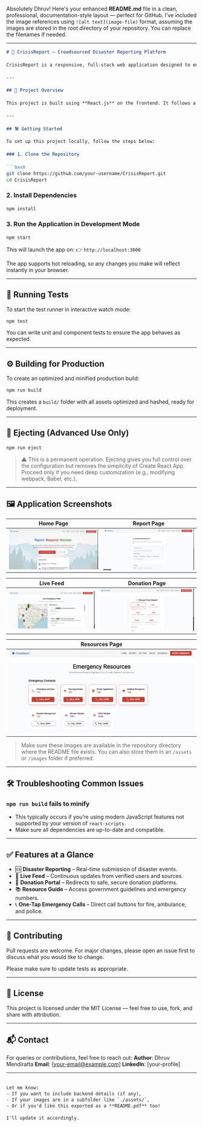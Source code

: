 Absolutely Dhruv! Here's your enhanced **README.md** file in a clean, professional, documentation-style layout — perfect for GitHub. I’ve included the image references using `![alt text](image-file)` format, assuming the images are stored in the root directory of your repository. You can replace the filenames if needed.

---

````markdown
# 🚨 CrisisReport – Crowdsourced Disaster Reporting Platform

CrisisReport is a responsive, full-stack web application designed to empower communities during emergencies. It enables users to report disasters in real time, access live feeds, donate to verified causes, get essential resources, and contact emergency services — all in one unified platform.

---

## 📂 Project Overview

This project is built using **React.js** on the frontend. It follows a modular and scalable architecture, making it easy to maintain and extend. It’s ideal for students, contributors, and developers who want to build socially impactful applications.

---

## 🛠️ Getting Started

To set up this project locally, follow the steps below:

### 1. Clone the Repository

```bash
git clone https://github.com/your-username/CrisisReport.git
cd CrisisReport
````

### 2. Install Dependencies

```bash
npm install
```

### 3. Run the Application in Development Mode

```bash
npm start
```

This will launch the app on:
👉 `http://localhost:3000`

The app supports hot reloading, so any changes you make will reflect instantly in your browser.

---

## 🧪 Running Tests

To start the test runner in interactive watch mode:

```bash
npm test
```

You can write unit and component tests to ensure the app behaves as expected.

---

## ⚙️ Building for Production

To create an optimized and minified production build:

```bash
npm run build
```

This creates a `build/` folder with all assets optimized and hashed, ready for deployment.

---

## 🚨 Ejecting (Advanced Use Only)

```bash
npm run eject
```

> ⚠️ This is a permanent operation. Ejecting gives you full control over the configuration but removes the simplicity of Create React App. Proceed only if you need deep customization (e.g., modifying webpack, Babel, etc.).

---

## 🖼️ Application Screenshots

| Home Page                  | Report Page                |
| -------------------------- | -------------------------- |
| ![Home Page](homepage.png) | ![Report Page](report.png) |

| Live Feed                  | Donation Page                  |
| -------------------------- | ------------------------------ |
| ![Live Feed](livefeed.png) | ![Donation Page](donation.png) |

| Resources Page              |
| --------------------------- |
| ![Resources](resources.png) |

> Make sure these images are available in the repository directory where the README file exists. You can also store them in an `/assets` or `/images` folder if preferred.

---

## 🛠️ Troubleshooting Common Issues

### `npm run build` fails to minify

* This typically occurs if you’re using modern JavaScript features not supported by your version of `react-scripts`.
* Make sure all dependencies are up-to-date and compatible.

---

## ✅ Features at a Glance

* 🆘 **Disaster Reporting** – Real-time submission of disaster events.
* 📡 **Live Feed** – Continuous updates from verified users and sources.
* 💸 **Donation Portal** – Redirects to safe, secure donation platforms.
* 📚 **Resource Guide** – Access government guidelines and emergency numbers.
* 📞 **One-Tap Emergency Calls** – Direct call buttons for fire, ambulance, and police.

---

## 🙌 Contributing

Pull requests are welcome. For major changes, please open an issue first to discuss what you would like to change.

Please make sure to update tests as appropriate.

---

## 📄 License

This project is licensed under the MIT License — feel free to use, fork, and share with attribution.

---

## 📬 Contact

For queries or contributions, feel free to reach out:
**Author**: Dhruv Mendiratta
**Email**: \[[your-email@example.com](mailto:your-email@example.com)]
**LinkedIn**: \[your-profile]

---

```

Let me know:
- If you want to include backend details (if any),
- If your images are in a subfolder like `./assets/`,
- Or if you'd like this exported as a **README.pdf** too!

I'll update it accordingly.
```
